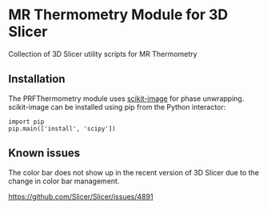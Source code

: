 # MR Thermometry Module for 3D Slicer
Collection of 3D Slicer utility scripts for MR Thermometry


## Installation

The PRFThermometry module uses [scikit-image](https://scikit-image.org) for phase unwrapping. scikit-image
can be installed using pip from the Python interactor:

~~~~
import pip
pip.main(['install', 'scipy'])
~~~~


## Known issues
The color bar does not show up in the recent version of 3D Slicer due to the change in color bar management.

https://github.com/Slicer/Slicer/issues/4891
